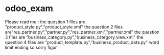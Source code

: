 # odoo_exam
Please read me : the question 1 files are "product_style.py","product_style.xml" the question 2 files are"res_partner.py","partner.py","res_partner.xml","partner.xml" the question 3 files are "business_category.py","business_category_view.xml" the question 4 files are "product_template.py","business_product_data.py" word limit ending so sorry figur
